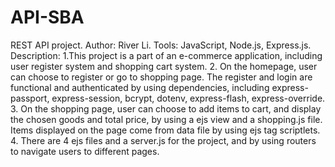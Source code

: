 # API-SBA
REST API project.
Author: River Li.
Tools: JavaScript, Node.js, Express.js.
Description: 1.This project is a part of an e-commerce application, including user register system and shopping cart system. 2. On the homepage, user can choose to register or go to shopping page. The register and login are functional and authenticated by using dependencies, including express-passport, express-session, bcrypt,
dotenv, express-flash, express-override. 
3. On the shopping page, user can choose to add items to cart, and display the chosen goods and total price, by using a ejs view and a shopping.js file. Items displayed on the page come from data file by using ejs tag scriptlets.
4. There are 4 ejs files and a server.js for the project, and by using routers to navigate users to different pages.

